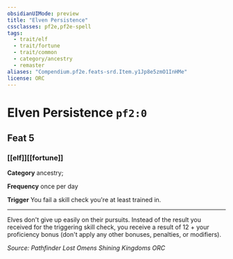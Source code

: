 ```yaml
---
obsidianUIMode: preview
title: "Elven Persistence"
cssclasses: pf2e,pf2e-spell
tags:
  - trait/elf
  - trait/fortune
  - trait/common
  - category/ancestry
  - remaster
aliases: "Compendium.pf2e.feats-srd.Item.y1Jp8e5zmO1InHMe"
license: ORC
---
```

# Elven Persistence `pf2:0`
## Feat 5
### [[elf]][[fortune]]

**Category** ancestry; 




**Frequency** once per day

**Trigger** You fail a skill check you're at least trained in.

* * *

Elves don't give up easily on their pursuits. Instead of the result you received for the triggering skill check, you receive a result of 12 + your proficiency bonus (don't apply any other bonuses, penalties, or modifiers).

*Source: Pathfinder Lost Omens Shining Kingdoms*
*ORC*